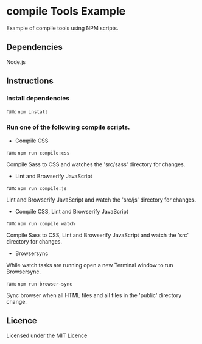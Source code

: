 # compile Tools Example

Example of compile tools using NPM scripts.

## Dependencies

Node.js

## Instructions

### Install dependencies

run: `npm install`

### Run one of the following compile scripts.

* Compile CSS

run: `npm run compile:css`

Compile Sass to CSS and watches the 'src/sass' directory for changes.

* Lint and Browserify JavaScript

run: `npm run compile:js`

Lint and Browserify JavaScript and watch the 'src/js' directory for changes.

* Compile CSS, Lint and Browserify JavaScript

run: `npm run compile watch`

Compile Sass to CSS, Lint and Browserify JavaScript and watch the 'src' directory for changes.

* Browsersync

While watch tasks are running open a new Terminal window to run Browsersync.

run: `npm run browser-sync`

Sync browser when all HTML files and all files in the 'public' directory change.

## Licence

Licensed under the MIT Licence
